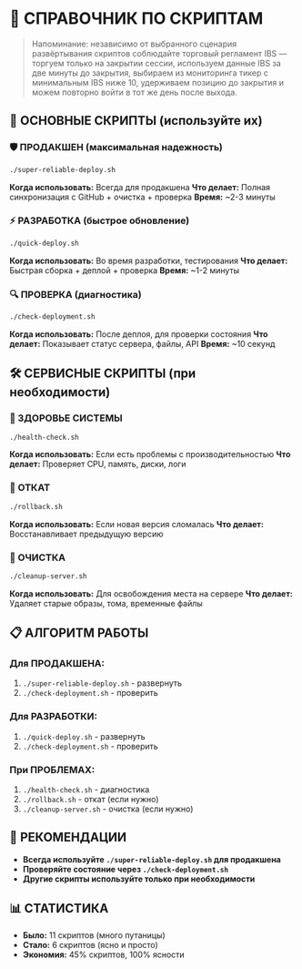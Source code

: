 # 🚀 СПРАВОЧНИК ПО СКРИПТАМ

> Напоминание: независимо от выбранного сценария развёртывания скриптов соблюдайте торговый регламент IBS — торгуем только на закрытии сессии, используем данные IBS за две минуты до закрытия, выбираем из мониторинга тикер с минимальным IBS ниже 10, удерживаем позицию до закрытия и можем повторно войти в тот же день после выхода.

## 🎯 ОСНОВНЫЕ СКРИПТЫ (используйте их)

### 🛡️ ПРОДАКШЕН (максимальная надежность)
```bash
./super-reliable-deploy.sh
```
**Когда использовать:** Всегда для продакшена
**Что делает:** Полная синхронизация с GitHub + очистка + проверка
**Время:** ~2-3 минуты

### ⚡ РАЗРАБОТКА (быстрое обновление)
```bash
./quick-deploy.sh
```
**Когда использовать:** Во время разработки, тестирования
**Что делает:** Быстрая сборка + деплой + проверка
**Время:** ~1-2 минуты

### 🔍 ПРОВЕРКА (диагностика)
```bash
./check-deployment.sh
```
**Когда использовать:** После деплоя, для проверки состояния
**Что делает:** Показывает статус сервера, файлы, API
**Время:** ~10 секунд

## 🛠️ СЕРВИСНЫЕ СКРИПТЫ (при необходимости)

### 💊 ЗДОРОВЬЕ СИСТЕМЫ
```bash
./health-check.sh
```
**Когда использовать:** Если есть проблемы с производительностью
**Что делает:** Проверяет CPU, память, диски, логи

### 🔄 ОТКАТ
```bash
./rollback.sh
```
**Когда использовать:** Если новая версия сломалась
**Что делает:** Восстанавливает предыдущую версию

### 🧹 ОЧИСТКА
```bash
./cleanup-server.sh
```
**Когда использовать:** Для освобождения места на сервере
**Что делает:** Удаляет старые образы, тома, временные файлы

## 📋 АЛГОРИТМ РАБОТЫ

### Для ПРОДАКШЕНА:
1. `./super-reliable-deploy.sh` - развернуть
2. `./check-deployment.sh` - проверить

### Для РАЗРАБОТКИ:
1. `./quick-deploy.sh` - развернуть
2. `./check-deployment.sh` - проверить

### При ПРОБЛЕМАХ:
1. `./health-check.sh` - диагностика
2. `./rollback.sh` - откат (если нужно)
3. `./cleanup-server.sh` - очистка (если нужно)

## 🎯 РЕКОМЕНДАЦИИ

- **Всегда используйте `./super-reliable-deploy.sh` для продакшена**
- **Проверяйте состояние через `./check-deployment.sh`**
- **Другие скрипты используйте только при необходимости**

## 📊 СТАТИСТИКА

- **Было:** 11 скриптов (много путаницы)
- **Стало:** 6 скриптов (ясно и просто)
- **Экономия:** 45% скриптов, 100% ясности
